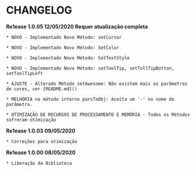 # CHANGELOG

**Re1ease 1.0.05 12/05/2020 Requer atualização completa** 

    * NOVO - Implementado Novo Método: setCursor 

    * NOVO - Implementado Novo Método: SetColor

    * NOVO - Implementado Novo Método: SetTextStyle

    * NOVO - Implementado Novo Método: setToolTip, setTollTipBotton, setToolTipLeft

    * AJUSTE - Alterado Método setAwesome: Não existem mais os parâmetros de cores, ver [README.md]()

    * MELHORIA no método interno parsToObj: Aceita um '-' no nome do parâmetro.

    * OTIMIZAÇÃO DE RECURSOS DE PROCESSAMENTO E MEMÓRIA - Todos os Métodos sofreram otimização

**Re1ease 1.0.03 09/05/2020** 

    * Correções para otimização

**Re1ease 1.0.00  08/05/2020**

    * Liberação da Biblioteca
